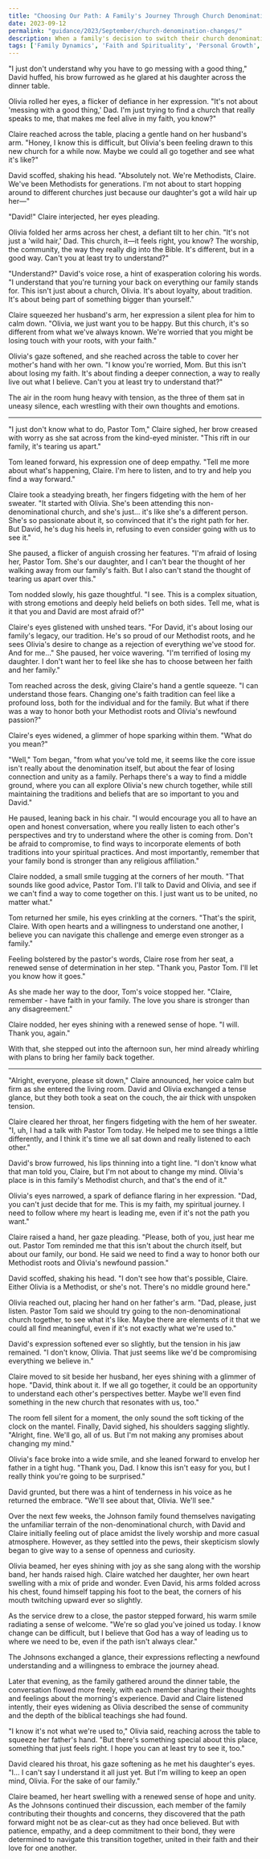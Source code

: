 ```yaml
---
title: "Choosing Our Path: A Family's Journey Through Church Denomination Changes - 227"
date: 2023-09-12
permalink: "guidance/2023/September/church-denomination-changes/"
description: When a family's decision to switch their church denomination causes tension and division within the household, they turn to Pastor Tom Rhodes for guidance on how to navigate the emotional and spiritual challenges they face. As they work to reconcile their differing beliefs and find a way to stay united, they discover that the path forward may require difficult but transformative choices.
tags: ['Family Dynamics', 'Faith and Spirituality', 'Personal Growth', 'Conflict Resolution', 'Pastoral Guidance']
---
```

"I just don't understand why you have to go messing with a good thing," David huffed, his brow furrowed as he glared at his daughter across the dinner table.

Olivia rolled her eyes, a flicker of defiance in her expression. "It's not about 'messing with a good thing,' Dad. I'm just trying to find a church that really speaks to me, that makes me feel alive in my faith, you know?"

Claire reached across the table, placing a gentle hand on her husband's arm. "Honey, I know this is difficult, but Olivia's been feeling drawn to this new church for a while now. Maybe we could all go together and see what it's like?"

David scoffed, shaking his head. "Absolutely not. We're Methodists, Claire. We've been Methodists for generations. I'm not about to start hopping around to different churches just because our daughter's got a wild hair up her—"

"David!" Claire interjected, her eyes pleading.

Olivia folded her arms across her chest, a defiant tilt to her chin. "It's not just a 'wild hair,' Dad. This church, it—it feels right, you know? The worship, the community, the way they really dig into the Bible. It's different, but in a good way. Can't you at least try to understand?"

"Understand?" David's voice rose, a hint of exasperation coloring his words. "I understand that you're turning your back on everything our family stands for. This isn't just about a church, Olivia. It's about loyalty, about tradition. It's about being part of something bigger than yourself."

Claire squeezed her husband's arm, her expression a silent plea for him to calm down. "Olivia, we just want you to be happy. But this church, it's so different from what we've always known. We're worried that you might be losing touch with your roots, with your faith."

Olivia's gaze softened, and she reached across the table to cover her mother's hand with her own. "I know you're worried, Mom. But this isn't about losing my faith. It's about finding a deeper connection, a way to really live out what I believe. Can't you at least try to understand that?"

The air in the room hung heavy with tension, as the three of them sat in uneasy silence, each wrestling with their own thoughts and emotions.

***

"I just don't know what to do, Pastor Tom," Claire sighed, her brow creased with worry as she sat across from the kind-eyed minister. "This rift in our family, it's tearing us apart."

Tom leaned forward, his expression one of deep empathy. "Tell me more about what's happening, Claire. I'm here to listen, and to try and help you find a way forward."

Claire took a steadying breath, her fingers fidgeting with the hem of her sweater. "It started with Olivia. She's been attending this non-denominational church, and she's just... it's like she's a different person. She's so passionate about it, so convinced that it's the right path for her. But David, he's dug his heels in, refusing to even consider going with us to see it."

She paused, a flicker of anguish crossing her features. "I'm afraid of losing her, Pastor Tom. She's our daughter, and I can't bear the thought of her walking away from our family's faith. But I also can't stand the thought of tearing us apart over this."

Tom nodded slowly, his gaze thoughtful. "I see. This is a complex situation, with strong emotions and deeply held beliefs on both sides. Tell me, what is it that you and David are most afraid of?"

Claire's eyes glistened with unshed tears. "For David, it's about losing our family's legacy, our tradition. He's so proud of our Methodist roots, and he sees Olivia's desire to change as a rejection of everything we've stood for. And for me..." She paused, her voice wavering. "I'm terrified of losing my daughter. I don't want her to feel like she has to choose between her faith and her family."

Tom reached across the desk, giving Claire's hand a gentle squeeze. "I can understand those fears. Changing one's faith tradition can feel like a profound loss, both for the individual and for the family. But what if there was a way to honor both your Methodist roots and Olivia's newfound passion?"

Claire's eyes widened, a glimmer of hope sparking within them. "What do you mean?"

"Well," Tom began, "from what you've told me, it seems like the core issue isn't really about the denomination itself, but about the fear of losing connection and unity as a family. Perhaps there's a way to find a middle ground, where you can all explore Olivia's new church together, while still maintaining the traditions and beliefs that are so important to you and David."

He paused, leaning back in his chair. "I would encourage you all to have an open and honest conversation, where you really listen to each other's perspectives and try to understand where the other is coming from. Don't be afraid to compromise, to find ways to incorporate elements of both traditions into your spiritual practices. And most importantly, remember that your family bond is stronger than any religious affiliation."

Claire nodded, a small smile tugging at the corners of her mouth. "That sounds like good advice, Pastor Tom. I'll talk to David and Olivia, and see if we can't find a way to come together on this. I just want us to be united, no matter what."

Tom returned her smile, his eyes crinkling at the corners. "That's the spirit, Claire. With open hearts and a willingness to understand one another, I believe you can navigate this challenge and emerge even stronger as a family."

Feeling bolstered by the pastor's words, Claire rose from her seat, a renewed sense of determination in her step. "Thank you, Pastor Tom. I'll let you know how it goes."

As she made her way to the door, Tom's voice stopped her. "Claire, remember - have faith in your family. The love you share is stronger than any disagreement."

Claire nodded, her eyes shining with a renewed sense of hope. "I will. Thank you, again."

With that, she stepped out into the afternoon sun, her mind already whirling with plans to bring her family back together.

***

"Alright, everyone, please sit down," Claire announced, her voice calm but firm as she entered the living room. David and Olivia exchanged a tense glance, but they both took a seat on the couch, the air thick with unspoken tension.

Claire cleared her throat, her fingers fidgeting with the hem of her sweater. "I, uh, I had a talk with Pastor Tom today. He helped me to see things a little differently, and I think it's time we all sat down and really listened to each other."

David's brow furrowed, his lips thinning into a tight line. "I don't know what that man told you, Claire, but I'm not about to change my mind. Olivia's place is in this family's Methodist church, and that's the end of it."

Olivia's eyes narrowed, a spark of defiance flaring in her expression. "Dad, you can't just decide that for me. This is my faith, my spiritual journey. I need to follow where my heart is leading me, even if it's not the path you want."

Claire raised a hand, her gaze pleading. "Please, both of you, just hear me out. Pastor Tom reminded me that this isn't about the church itself, but about our family, our bond. He said we need to find a way to honor both our Methodist roots and Olivia's newfound passion."

David scoffed, shaking his head. "I don't see how that's possible, Claire. Either Olivia is a Methodist, or she's not. There's no middle ground here."

Olivia reached out, placing her hand on her father's arm. "Dad, please, just listen. Pastor Tom said we should try going to the non-denominational church together, to see what it's like. Maybe there are elements of it that we could all find meaningful, even if it's not exactly what we're used to."

David's expression softened ever so slightly, but the tension in his jaw remained. "I don't know, Olivia. That just seems like we'd be compromising everything we believe in."

Claire moved to sit beside her husband, her eyes shining with a glimmer of hope. "David, think about it. If we all go together, it could be an opportunity to understand each other's perspectives better. Maybe we'll even find something in the new church that resonates with us, too."

The room fell silent for a moment, the only sound the soft ticking of the clock on the mantel. Finally, David sighed, his shoulders sagging slightly. "Alright, fine. We'll go, all of us. But I'm not making any promises about changing my mind."

Olivia's face broke into a wide smile, and she leaned forward to envelop her father in a tight hug. "Thank you, Dad. I know this isn't easy for you, but I really think you're going to be surprised."

David grunted, but there was a hint of tenderness in his voice as he returned the embrace. "We'll see about that, Olivia. We'll see."

Over the next few weeks, the Johnson family found themselves navigating the unfamiliar terrain of the non-denominational church, with David and Claire initially feeling out of place amidst the lively worship and more casual atmosphere. However, as they settled into the pews, their skepticism slowly began to give way to a sense of openness and curiosity.

Olivia beamed, her eyes shining with joy as she sang along with the worship band, her hands raised high. Claire watched her daughter, her own heart swelling with a mix of pride and wonder. Even David, his arms folded across his chest, found himself tapping his foot to the beat, the corners of his mouth twitching upward ever so slightly.

As the service drew to a close, the pastor stepped forward, his warm smile radiating a sense of welcome. "We're so glad you've joined us today. I know change can be difficult, but I believe that God has a way of leading us to where we need to be, even if the path isn't always clear."

The Johnsons exchanged a glance, their expressions reflecting a newfound understanding and a willingness to embrace the journey ahead.

Later that evening, as the family gathered around the dinner table, the conversation flowed more freely, with each member sharing their thoughts and feelings about the morning's experience. David and Claire listened intently, their eyes widening as Olivia described the sense of community and the depth of the biblical teachings she had found.

"I know it's not what we're used to," Olivia said, reaching across the table to squeeze her father's hand. "But there's something special about this place, something that just feels right. I hope you can at least try to see it, too."

David cleared his throat, his gaze softening as he met his daughter's eyes. "I... I can't say I understand it all just yet. But I'm willing to keep an open mind, Olivia. For the sake of our family."

Claire beamed, her heart swelling with a renewed sense of hope and unity. As the Johnsons continued their discussion, each member of the family contributing their thoughts and concerns, they discovered that the path forward might not be as clear-cut as they had once believed. But with patience, empathy, and a deep commitment to their bond, they were determined to navigate this transition together, united in their faith and their love for one another.

